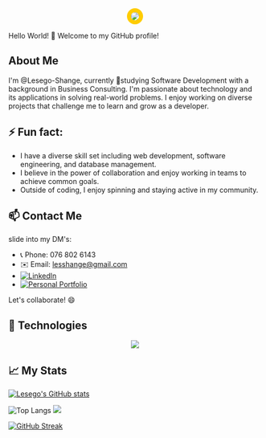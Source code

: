 <!---
Lesego-Shange/Lesego-Shange is a ✨ special ✨ repository because its `README.md` (this file) appears on your GitHub profile.
You can click the Preview link to take a look at your changes.
--->

<!-- Profile Picture with Funky Photo Frame -->
<div style="text-align: center;">
  <div style="display: inline-block; position: relative;">
    <!-- Funky photo frame -->
    <img src="https://media.licdn.com/dms/image/D5616AQGVABHn-FZ_rg/profile-displaybackgroundimage-shrink_350_1400/0/1709803475186?e=1721865600&v=beta&t=yAEyzsnGj2QPOcKZsMMCZYzTzAUvIf4XDrRibox0lmw"       style="border-radius: 50%; border: 8px solid #ffcc00;">

  </div>
</div>



Hello World! 👋 Welcome to my GitHub profile!

## About Me

I'm @Lesego-Shange, currently 🌱studying Software Development with a background in Business Consulting. I'm passionate about technology and its applications in solving real-world problems. I enjoy working on diverse projects that challenge me to learn and grow as a developer.

## ⚡ Fun fact:

- I have a diverse skill set including web development, software engineering, and database management.
- I believe in the power of collaboration and enjoy working in teams to achieve common goals.
- Outside of coding, I enjoy spinning and staying active in my community.

## 📫 Contact Me

slide into my DM's:

- 📞 Phone: 076 802 6143
- ✉️ Email: lesshange@gmail.com
- [![LinkedIn](https://img.shields.io/badge/LinkedIn-0077B5?style=for-the-badge&logo=linkedin&logoColor=white)](https://www.linkedin.com/in/lesego-shange-442b62230/)
- [![Personal Portfolio](https://img.shields.io/badge/Portfolio-https%3A%2F%2Flesego--shange.netlify.app%2F-blue)](https://lesego-shange.netlify.app/)

Let's collaborate! 😄

## 🚀 Technologies

<p align="center">
  <a href="https://skillicons.dev">
    <img src="https://skillicons.dev/icons?i=mysql,php,javascript,html,css,python,cplusplus&theme=light" />
  </a>
</p>


## 📈 My Stats

  [![Lesego's GitHub stats](https://github-readme-stats.vercel.app/api?username=lesego-shange)](https://github.com/lesego-shange/github-readme-stats)


![Top Langs](https://github-readme-stats.vercel.app/api/top-langs/?username=lesego-shange&size_weight=0.5&count_weight=0.5)
![](https://komarev.com/ghpvc/?username=lesego-shange)


[![GitHub Streak](https://streak-stats.demolab.com/?user=lesego-shange)](https://git.io/streak-stats)


